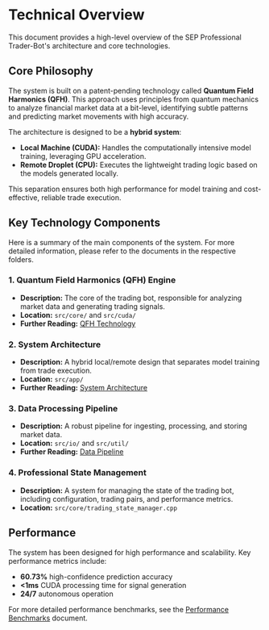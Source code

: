 # Technical Overview

This document provides a high-level overview of the SEP Professional Trader-Bot's architecture and core technologies. 

## Core Philosophy

The system is built on a patent-pending technology called **Quantum Field Harmonics (QFH)**. This approach uses principles from quantum mechanics to analyze financial market data at a bit-level, identifying subtle patterns and predicting market movements with high accuracy.

The architecture is designed to be a **hybrid system**:
- **Local Machine (CUDA):** Handles the computationally intensive model training, leveraging GPU acceleration.
- **Remote Droplet (CPU):** Executes the lightweight trading logic based on the models generated locally.

This separation ensures both high performance for model training and cost-effective, reliable trade execution.

## Key Technology Components

Here is a summary of the main components of the system. For more detailed information, please refer to the documents in the respective folders.

### 1. Quantum Field Harmonics (QFH) Engine
- **Description:** The core of the trading bot, responsible for analyzing market data and generating trading signals.
- **Location:** `src/core/` and `src/cuda/`
- **Further Reading:** [QFH Technology](./../02_CORE_TECHNOLOGY/00_QFH_TECHNOLOGY.md)

### 2. System Architecture
- **Description:** A hybrid local/remote design that separates model training from trade execution.
- **Location:** `src/app/`
- **Further Reading:** [System Architecture](./../01_ARCHITECTURE/00_SYSTEM_ARCHITECTURE.md)

### 3. Data Processing Pipeline
- **Description:** A robust pipeline for ingesting, processing, and storing market data.
- **Location:** `src/io/` and `src/util/`
- **Further Reading:** [Data Pipeline](./../01_ARCHITECTURE/01_DATA_PIPELINE.md)

### 4. Professional State Management
- **Description:** A system for managing the state of the trading bot, including configuration, trading pairs, and performance metrics.
- **Location:** `src/core/trading_state_manager.cpp`

## Performance

The system has been designed for high performance and scalability. Key performance metrics include:
- **60.73%** high-confidence prediction accuracy
- **<1ms** CUDA processing time for signal generation
- **24/7** autonomous operation

For more detailed performance benchmarks, see the [Performance Benchmarks](./../03_TRADING_STRATEGY/02_PERFORMANCE_OPTIMIZATION.md) document.
